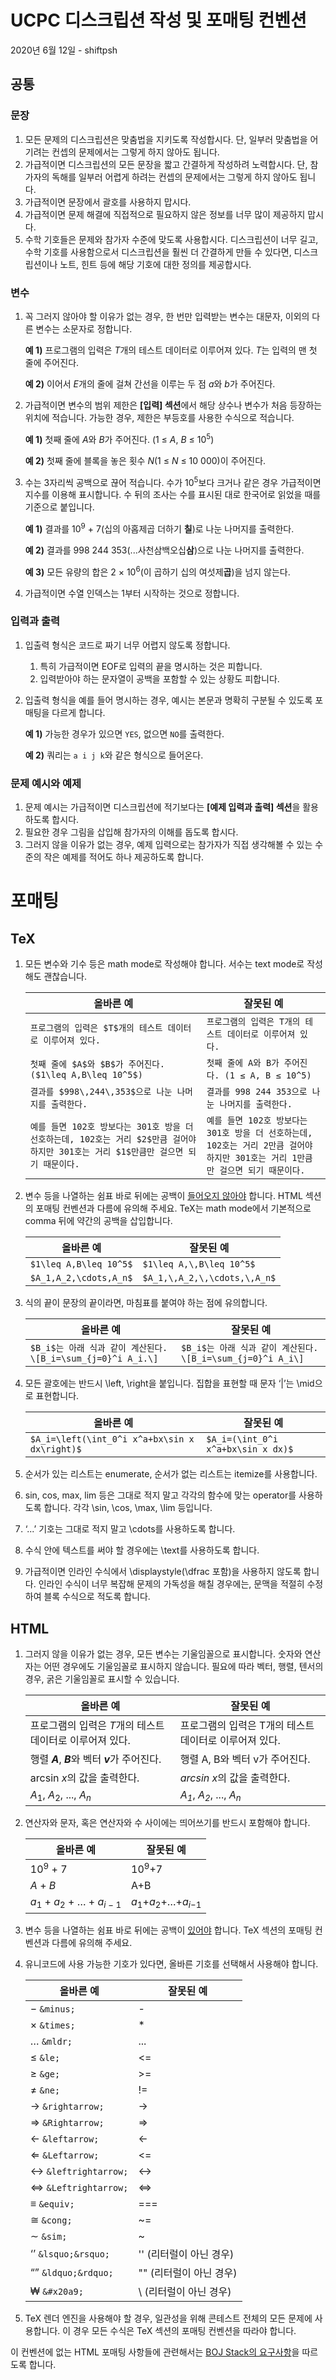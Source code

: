 # UCPC 디스크립션 작성 및 포매팅 컨벤션

2020년 6월 12일 - shiftpsh



## 공통

### 문장

1. 모든 문제의 디스크립션은 맞춤법을 지키도록 작성합시다. 단, 일부러 맞춤법을 어기려는 컨셉의 문제에서는 그렇게 하지 않아도 됩니다.
2. 가급적이면 디스크립션의 모든 문장을 짧고 간결하게 작성하려 노력합시다. 단, 참가자의 독해를 일부러 어렵게 하려는 컨셉의 문제에서는 그렇게 하지 않아도 됩니다.
3. 가급적이면 문장에서 괄호를 사용하지 맙시다.
4. 가급적이면 문제 해결에 직접적으로 필요하지 않은 정보를 너무 많이 제공하지 맙시다.
5. 수학 기호들은 문제와 참가자 수준에 맞도록 사용합시다. 디스크립션이 너무 길고, 수학 기호를 사용함으로서 디스크립션을 훨씬 더 간결하게 만들 수 있다면, 디스크립션이나 노트, 힌트 등에 해당 기호에 대한 정의를 제공합시다.



### 변수

1. 꼭 그러지 않아야 할 이유가 없는 경우, 한 번만 입력받는 변수는 대문자, 이외의 다른 변수는 소문자로 정합니다.

   **예 1)** 프로그램의 입력은 *T*개의 테스트 데이터로 이루어져 있다. *T*는 입력의 맨 첫 줄에 주어진다.
   
   **예 2)** 이어서 *E*개의 줄에 걸쳐 간선을 이루는 두 점 *a*와 *b*가 주어진다.
   
2. 가급적이면 변수의 범위 제한은 **[입력] 섹션**에서 해당 상수나 변수가 처음 등장하는 위치에 적습니다. 가능한 경우, 제한은 부등호를 사용한 수식으로 적습니다.

   **예 1)** 첫째 줄에 *A*와 *B*가 주어진다. (1 ≤ *A*, *B* ≤ 10<sup>5</sup>)
   
   **예 2)** 첫째 줄에 블록을 놓은 횟수 *N*(1 ≤ *N* ≤ 10 000)이 주어진다.
   
3. 수는 3자리씩 공백으로 끊어 적습니다. 수가 10<sup>5</sup>보다 크거나 같은 경우 가급적이면 지수를 이용해 표시합니다. 수 뒤의 조사는 수를 표시된 대로 한국어로 읽었을 때를 기준으로 붙입니다.

   **예 1)** 결과를 10<sup>9</sup> + 7(십의 아홉제곱 더하기 **칠**)로 나눈 나머지를 출력한다.
   
   **예 2)** 결과를 998 244 353(...사천삼백오십**삼**)으로 나눈 나머지를 출력한다.
   
   **예 3)** 모든 유량의 합은 2 × 10<sup>6</sup>(이 곱하기 십의 여섯제**곱**)을 넘지 않는다.
   
4. 가급적이면 수열 인덱스는 1부터 시작하는 것으로 정합니다.



### 입력과 출력

1. 입출력 형식은 코드로 짜기 너무 어렵지 않도록 정합니다.
   1. 특히 가급적이면 EOF로 입력의 끝을 명시하는 것은 피합니다.
   2. 입력받아야 하는 문자열이 공백을 포함할 수 있는 상황도 피합니다.
2. 입출력 형식을 예를 들어 명시하는 경우, 예시는 본문과 명확히 구분될 수 있도록 포매팅을 다르게 합니다.

   **예 1)** 가능한 경우가 있으면 `YES`, 없으면 `NO`를 출력한다.
   
   **예 2)** 쿼리는 `a i j k`와 같은 형식으로 들어온다.



### 문제 예시와 예제

1. 문제 예시는 가급적이면 디스크립션에 적기보다는 **[예제 입력과 출력] 섹션**을 활용하도록 합시다.
2. 필요한 경우 그림을 삽입해 참가자의 이해를 돕도록 합시다.
3. 그러지 않을 이유가 없는 경우, 예제 입력으로는 참가자가 직접 생각해볼 수 있는 수준의 작은 예제를 적어도 하나 제공하도록 합니다.



# 포매팅

## TeX

1. 모든 변수와 기수 등은 math mode로 작성해야 합니다. 서수는 text mode로 작성해도 괜찮습니다.

   | 올바른 예                                                    | 잘못된 예                                                    |
   | ------------------------------------------------------------ | ------------------------------------------------------------ |
   | `프로그램의 입력은 $T$개의 테스트 데이터로 이루어져 있다.`   | `프로그램의 입력은 T개의 테스트 데이터로 이루어져 있다.`     |
   | `첫째 줄에 $A$와 $B$가 주어진다. ($1\leq A,B\leq 10^5$)`     | `첫째 줄에 A와 B가 주어진다. (1 ≤ A, B ≤ 10^5)`              |
   | `결과를 $998\,244\,353$으로 나눈 나머지를 출력한다.`         | `결과를 998 244 353으로 나눈 나머지를 출력한다.`             |
   | `예를 들면 102호 방보다는 301호 방을 더 선호하는데, 102호는 거리 $2$만큼 걸어야 하지만 301호는 거리 $1$만큼만 걸으면 되기 때문이다.` | `예를 들면 102호 방보다는 301호 방을 더 선호하는데, 102호는 거리 2만큼 걸어야 하지만 301호는 거리 1만큼만 걸으면 되기 때문이다.` |

2. 변수 등을 나열하는 쉼표 바로 뒤에는 공백이 <u>들어오지 않아야</u> 합니다. HTML 섹션의 포매팅 컨벤션과 다름에 유의해 주세요. TeX는 math mode에서 기본적으로 comma 뒤에 약간의 공백을 삽입합니다.

   | 올바른 예              | 잘못된 예                    |
   | ---------------------- | ---------------------------- |
   | `$1\leq A,B\leq 10^5$` | `$1\leq A,\,B\leq 10^5$`     |
   | `$A_1,A_2,\cdots,A_n$` | `$A_1,\,A_2,\,\cdots,\,A_n$` |

3. 식의 끝이 문장의 끝이라면, 마침표를 붙여야 하는 점에 유의합니다.

   | 올바른 예                                                    | 잘못된 예                                                   |
   | ------------------------------------------------------------ | ----------------------------------------------------------- |
   | `$B_i$는 아래 식과 같이 계산된다. \[B_i=\sum_{j=0}^i A_i.\]` | `$B_i$는 아래 식과 같이 계산된다. \[B_i=\sum_{j=0}^i A_i\]` |

4. 모든 괄호에는 반드시 \left, \right을 붙입니다. 집합을 표현할 때 문자 ‘|’는 \mid으로 표현합니다.

   | 올바른 예                                     | 잘못된 예                          |
   | --------------------------------------------- | ---------------------------------- |
   | `$A_i=\left(\int_0^i x^a+bx\sin x dx\right)$` | `$A_i=(\int_0^i x^a+bx\sin x dx)$` |

5. 순서가 있는 리스트는 enumerate, 순서가 없는 리스트는 itemize를 사용합니다.

6. sin, cos, max, lim 등은 그대로 적지 말고 각각의 함수에 맞는 operator를 사용하도록 합니다. 각각 \sin, \cos, \max, \lim 등입니다.

7. ‘...’ 기호는 그대로 적지 말고 \cdots를 사용하도록 합니다.

8. 수식 안에 텍스트를 써야 할 경우에는 \text를 사용하도록 합니다.

9. 가급적이면 인라인 수식에서 \displaystyle(\dfrac 포함)을 사용하지 않도록 합니다. 인라인 수식이 너무 복잡해 문제의 가독성을 해칠 경우에는, 문맥을 적절히 수정하여 블록 수식으로 적도록 합니다.



## HTML

1. 그러지 않을 이유가 없는 경우, 모든 변수는 기울임꼴으로 표시합니다. 숫자와 연산자는 어떤 경우에도 기울임꼴로 표시하지 않습니다. 필요에 따라 벡터, 행렬, 텐서의 경우, 굵은 기울임꼴로 표시할 수 있습니다.

   | 올바른 예                                                | 잘못된 예                                                    |
   | -------------------------------------------------------- | ------------------------------------------------------------ |
   | 프로그램의 입력은 *T*개의 테스트 데이터로 이루어져 있다. | 프로그램의 입력은 T개의 테스트 데이터로 이루어져 있다.       |
   | 행렬 ***A***, ***B***와 벡터 ***v***가 주어진다.         | 행렬 A, B와 벡터 v가 주어진다.                               |
   | arcsin *x*의 값을 출력한다.                              | *arcsin* *x*의 값을 출력한다.                                |
   | *A*<sub>1</sub>, *A*<sub>2</sub>, ..., *A*<sub>*n*</sub> | *A*<sub>*1*</sub>, *A*<sub>*2*</sub>, ..., *A*<sub>*n*</sub> |

2. 연산자와 문자, 혹은 연산자와 수 사이에는 띄어쓰기를 반드시 포함해야 합니다.

   | 올바른 예                                                    | 잘못된 예                                             |
   | ------------------------------------------------------------ | ----------------------------------------------------- |
   | 10<sup>9</sup> + 7                                           | 10<sup>9</sup>+7                                      |
   | *A* + *B*                                                    | A+B                                                   |
   | *a*<sub>1</sub> + *a*<sub>2</sub> + … + *a*<sub>*i* − 1</sub> | *a*<sub>1</sub>+*a*<sub>2</sub>+…+*a*<sub>*i*−1</sub> |

3. 변수 등을 나열하는 쉼표 바로 뒤에는 공백이 <u>있어야</u> 합니다. TeX 섹션의 포매팅 컨벤션과 다름에 유의해 주세요.

4. 유니코드에 사용 가능한 기호가 있다면, 올바른 기호를 선택해서 사용해야 합니다.

   | 올바른 예                           | 잘못된 예               |
   | ----------------------------------- | ----------------------- |
   | &minus; `&minus;`                   | -                       |
   | &times; `&times;`                   | *                       |
   | &mldr; `&mldr;`                     | ...                     |
   | &le; `&le;`                         | &lt;=                   |
   | &ge; `&ge;`                         | &gt;=                   |
   | &ne; `&ne;`                         | !=                      |
   | &rightarrow; `&rightarrow;`         | -&gt;                   |
   | &Rightarrow; `&Rightarrow;`         | =&gt;                   |
   | &leftarrow; `&leftarrow;`           | &lt;-                   |
   | &Leftarrow; `&Leftarrow;`           | &lt;=                   |
   | &leftrightarrow; `&leftrightarrow;` | &lt;-&gt;               |
   | &Leftrightarrow; `&Leftrightarrow;` | &lt;=&gt;               |
   | &equiv; `&equiv;`                   | ===                     |
   | &cong; `&cong;`                     | ~=                      |
   | &sim; `&sim;`                       | ~                       |
   | &lsquo;&rsquo; `&lsquo;&rsquo;`     | '' (리터럴이 아닌 경우) |
   | &ldquo;&rdquo; `&ldquo;&rdquo;`     | "" (리터럴이 아닌 경우) |
   | &#x20a9; `&#x20a9;`                 | \ (리터럴이 아닌 경우)  |

5. TeX 렌더 엔진을 사용해야 할 경우, 일관성을 위해 콘테스트 전체의 모든 문제에 사용합니다. 이 경우 모든 수식은 TeX 섹션의 포매팅 컨벤션을 따라야 합니다.

이 컨벤션에 없는 HTML 포매팅 사항들에 관련해서는 [BOJ Stack의 요구사항](https://stack.acmicpc.net/guide/problem)을 따르도록 합니다.
